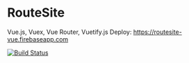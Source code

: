 # RouteSite

Vue.js, Vuex, Vue Router, Vuetify.js
Deploy: https://routesite-vue.firebaseapp.com

[![Build Status](https://travis-ci.org/alexafcode/RouteSite.svg?branch=master)](https://travis-ci.org/alexafcode/RouteSite)
